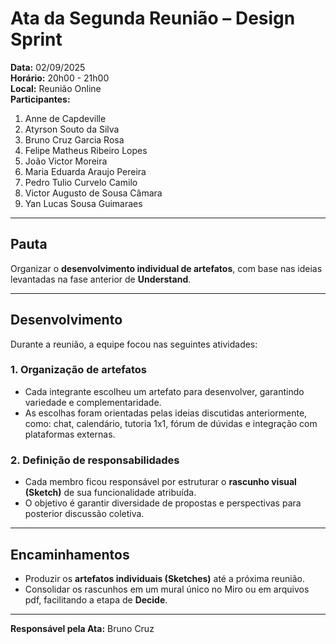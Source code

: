# Ata da Segunda Reunião – Design Sprint

**Data:** 02/09/2025  
**Horário:** 20h00 - 21h00  
**Local:** Reunião Online  
**Participantes:**
<br>
1. Anne de Capdeville
2. Atyrson Souto da Silva
3. Bruno Cruz Garcia Rosa
4. Felipe Matheus Ribeiro Lopes
5. João Victor Moreira
6. Maria Eduarda Araujo Pereira
7. Pedro Tulio Curvelo Camilo
8. Victor Augusto de Sousa Câmara
9. Yan Lucas Sousa Guimaraes

---

## Pauta
Organizar o **desenvolvimento individual de artefatos**, com base nas ideias levantadas na fase anterior de **Understand**.

---

## Desenvolvimento

Durante a reunião, a equipe focou nas seguintes atividades:

### 1. Organização de artefatos
- Cada integrante escolheu um artefato para desenvolver, garantindo variedade e complementaridade.
- As escolhas foram orientadas pelas ideias discutidas anteriormente, como: chat, calendário, tutoria 1x1, fórum de dúvidas e integração com plataformas externas.

### 2. Definição de responsabilidades
- Cada membro ficou responsável por estruturar o **rascunho visual (Sketch)** de sua funcionalidade atribuída.
- O objetivo é garantir diversidade de propostas e perspectivas para posterior discussão coletiva.

---

## Encaminhamentos
- Produzir os **artefatos individuais (Sketches)** até a próxima reunião.  
- Consolidar os rascunhos em um mural único no Miro ou em arquivos pdf, facilitando a etapa de **Decide**.  

---

**Responsável pela Ata:** Bruno Cruz
